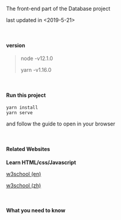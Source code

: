 The front-end part of the Database project

last updated in <2019-5-21>


<br>

#### version

> node -v12.1.0
>
> yarn -v1.16.0

<br>

#### Run this project

```
yarn install
yarn serve
```

and follow the guide to open in your browser

<br>

#### Related Websites

**Learn HTML/css/Javascript**

<a href="https://www.w3schools.com/"> w3school (en)</a>

<a href="http://www.w3school.com.cn/"> w3school (zh)</a>



<br>

#### What you need to know



